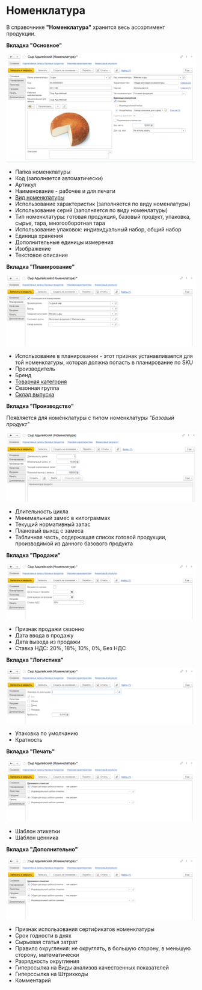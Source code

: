 # Номенклатура

В справочнике **"Номенклатура"** хранится весь ассортимент продукции.

**Вкладка "Основное"**

![2023-04-11_13-44-37](Nomenclature.assets/2023-04-11_13-44-37.png)

- Папка номенклатуры
- Код (заполняется автоматически)
- Артикул
- Наименование - рабочее и для печати
- [Вид номенклатуры](KindOfNomenclature.md)
- Использование характеристик (заполняется по виду номенлатуры)
- Использование серий  (заполняется по виду номенлатуры)
- Тип номенклатуры: готовая продукция, базовый продукт, упаковка, сырье, тара, многооборотная тара
- Использование упаковок: индивидуальный набор, общий набор
- Единица хранения
- Дополнительные единицы измерения
- Изображение
- Текстовое описание

**Вкладка "Планирование"**

![2023-04-11_13-44-57](Nomenclature.assets/2023-04-11_13-44-57.png)

- Использование в планировании - этот признак устанавливается для той номенклатуры, которая должна попасть в планирование по SKU
- Производитель
- Бренд
- [Товарная категория](РroductCategory.md)
- Сезонная группа
- [Склад выпуска](Warehouse.md)

**Вкладка "Производство"**

Появляется для номенклатуры с типом номенклатуры *"Базовый продукт"*

![2023-04-11_13-49-09](Nomenclature.assets/2023-04-11_13-49-09.png)

- Длительность цикла
- Минимальный замес в килограммах
- Текущий нормативный запас
- Плановый выход с замеса
- Табличная часть, содержащая список готовой продукции, производимой из данного базового продукта

**Вкладка "Продажи"**


![2023-04-11_13-45-08](Nomenclature.assets/2023-04-11_13-45-08.png)

- Признак продажи сезонно
- Дата ввода в продажу
- Дата вывода из продажи
- Ставка НДС: 20%, 18%, 10%, 0%, Без НДС

**Вкладка "Логистика"**

![2023-04-11_13-45-03](Nomenclature.assets/2023-04-11_13-45-03.png)

- Упаковка по умолчанию
- Кратность

**Вкладка "Печать"**

![2023-04-11_13-45-13](Nomenclature.assets/2023-04-11_13-45-13.png)

- Шаблон этикетки
- Шаблон ценника

**Вкладка "Дополнительно"**

![2023-04-11_13-45-13](Nomenclature.assets/2023-04-11_13-45-13.png)

- Признак использования сертификатов номенклатуры
- Срок годности в днях
- Сырьевая статья затрат
- Правило округления: не округлять, в большую сторону, в меньшую сторону, математически
- Разрядность округления
- Гиперссылка на Виды анализов качественных показателей
- Гиперссылка на Штрихкоды
- Комментарий